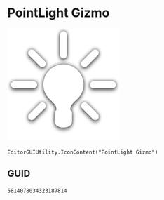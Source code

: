 # PointLight Gizmo
![](/img/PointLight%20Gizmo.png)

``` CSharp
EditorGUIUtility.IconContent("PointLight Gizmo")
```
## GUID
```
5814078034323187814
```

